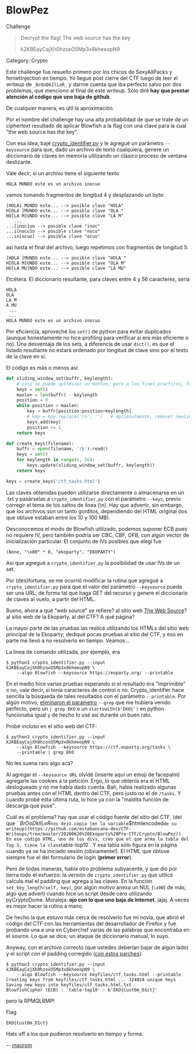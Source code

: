 BlowPez
=======

Challenge

> Decrypt the flag! The web source has the key
>
> k2KBEayCajXh0hzoxO5Mp3x8kheeopN9

Category: Crypto

Este challenge fue resuelto primero por los chicos de SexyAllPacks y
fernetInjection en tiempo. Yo llegué post cierre del CTF luego de leer el
writeup de `_BrOoDkIlLeR_` y darme cuenta que iba perfecto salvo por dos
problemas, que menciono al final de este writeup. Sólo diré **hay que
prestar atención al código que uno baja de github**.

De cualquier manera, es útil la aproximación.

Por el nombre del challenge hay una alta probabilidad de que se trate de un
ciphertext resultado de aplicar Blowfish a la flag con una clave para la cual
"the web source has the key".

Con esa idea, bajé [crypto_identifier.py](https://github.com/Acceis/crypto_identifier)
y le agregué un parámetro `--keysource` para que, dado un archivo de texto
cualquiera, genere un diccionario de claves en memoria utilizando un clásico
proceso de ventana deslizante.

Vale decir, si un archivo tiene el siguiente texto

    HOLA MUNDO este es un archivo inocuo

vamos tomando fragmentos de longitud 4 y desplazando un byte:

    [HOLA] MUNDO este... --> posible clave "HOLA"
    H[OLA ]MUNDO este... --> posible clave "OLA "
    HO[LA M]UNDO este... --> posible clave "LA M"
       ...
    ...[inoc]uo --> posible clave "inoc"
    ...i[nocu]o --> posible clave "nocu"
    ...in[ocuo] --> posible clave "ocuo"

así hasta el final del archivo, luego repetimos con fragmentos de longitud 5:

    [HOLA ]MUNDO este... --> posible clave "HOLA "
    H[OLA M]UNDO este... --> posible clave "OLA M"
    HO[LA MU]NDO este... --> posible clave "LA MU"

Etcétera. El diccionario resultante, para claves entre 4 y 56 caracteres, sería

    HOLA
    OLA 
    LA M
    A MU
     ...
     ...
    HOLA MUNDO este es un archivo inocuo

Por eficiencia, aproveché los `set()` de python para evitar duplicados
(aunque honestamente no hice profiling para verificar si era más eficiente o no).
Una desventaja de los sets, a diferencia de usar `dict()`, es que el listado
resultante no estará ordenado por longitud de clave sino por el texto de la
clave en sí.

El código es más o menos así:

```python
def sliding_window_set(buffr, keylength):
    # esto se puede optimizar un monton, pero a los fines practicos, funca
    keys = set()
    maxlen = len(buffr) - keylength
    position = 0
    while position < maxlen:
        key = buffr[position:position+keylength]
        # key = key.replace('\n', '')   # opcionalmente, remover newlines
        keys.add(key)
        position += 1
    return keys

def create_keys(filename):
    buffr = open(filename, 'rb').read()
    keys = set()
    for keylength in range(4, 56):
        keys.update(sliding_window_set(buffr, keylength))
    return keys

keys = create_keys('ctf_tasks.html')
```

Las claves obtenidas pueden utilizarse directamente o almacenarse en un .txt
y pasárselas a `crypto_identifier.py` con el parámetro `--keys`, previo
corregir el tema de los saltos de línea (\n). Hay que advertir, sin embargo,
que los archivos son un tanto gorditos, dependiendo del HTML original
(los que obtuve estaban entre los 10 y 100 MB).

Desconocemos el modo de Blowfish utilizado, podemos suponer ECB pues no
requiere IV, pero también podría ser CBC, CBF, OFB, con algún vector de
inicialización particular. El conjunto de IVs posibles que elegí fue

    (None, "\x00" * 8, "ekoparty", "EKOPARTY")

Así que agregué a `crypto_identifier.py` la posibilidad de usar IVs de un set.

Por (des)fortuna, se me ocurrió modificar la rutina que agregué a
`crypto_identifier.py` para que el valor del parámetro `--keysource` pueda
ser una URL, de forma tal que haga GET del recurso y genere el diccionario
de claves al vuelo, a partir del HTML.

Bueno, ahora a qué "web source" se refiere? al sitio web
[The Web Source](http://www.thewebsource.ca/)? al sitio web de la Ekoparty,
al del CTF? A qué página?

La mayor parte de las pruebas las realicé utilizando los HTMLs del sitio web
principal de la Ekoparty; dediqué pocas pruebas al sitio del CTF, y eso en
parte me llevó a no resolverlo en tiempo. Veamos...

La línea de comando utilizada, por ejemplo, era

    $ python3 crypto_identifier.py --input k2KBEayCajXh0hzoxO5Mp3x8kheeopN9 \
        --algo Blowfish --keysource https://eoparty.org/ --printable

En el medio hice varias pruebas esperando si el resultado era "imprimible" o
no, vale decir, si tenía caracteres de control o no. Crypto_identifier hace
sencilla la búsqueda de tales resultados con el parámetro `--printable`.
Por algún motivo,
[eliminaron el parámetro](https://github.com/Acceis/crypto_identifier/commit/e4d7f811b762859b146857a09ede6e61245f49c0)
`--grep` que me hubiera venido perfecto, pero un `| grep EKO` o un
`startswith(b'EKO{')` en python funcionaba igual y de hecho lo usé así durante
un buen rato.

Probé incluso en el sitio web del CTF:

    $ python3 crypto_identifier.py --input k2KBEayCajXh0hzoxO5Mp3x8kheeopN9 \
        --algo Blowfish --keysource https://ctf.eoparty.org/tasks \
        --printable | grep EKO

No les suena raro algo acá?

Al agregar el `--keysource URL` olvidé (inserte aquí un emoji de facepalm)
agregarle las cookies a la petición. Ergo, lo que obtenía era el HTML
deslogueado y no me había dado cuenta. Bah, había realizado algunas pruebas
antes con el HTML dentro del CTF, pero justo no el de `/tasks`. Y cuando probé
esta última ruta, lo hice ya con la "maldita función de descarga que puse".

Cuál es el problema? hay que usar el código fuente del sitio del CTF,
(del que ``_BrOoDkIlLeR_` nos dejó copia [en la variable `$htmlencoded` de su
writeup](https://github.com/estebancano-dev/CTF-Writeups/tree/master/20200626%20Ekoparty%20Pre-CTF/Crypto/BlowPez)).
En ese código HTML, uno de los divs, creo que el que arma la tabla del
Top 5, tiene la clase `table-top10`. Y esa tabla sólo figura en la página
cuando ya se ha iniciado sesión (obviamente!). El HTML que obtuve siempre
fue el del formulario de login (**primer error**).

Pero de todas maneras, había otro problema subyacente, y que dio por tierra
todo el esfuerzo: la versión de `crypto_identifier.py` que utilicé calcula mal
el padding que agrega a las claves. En la función `set_key_length(self, key)`,
por algún motivo anexa un NUL (`\x00`) de más, algo que advertí cuando hice un
script desde cero utilizando pyCryptoDome. Moraleja: **ojo con lo que uno baja
de Internet**, jajaj. A veces es mejor hacer la rutina a mano.

De hecho la que estuvo más cerca de resolverlo fue mi novia, que abrió el
código del CTF con las herramientas del desarrollador de Firefox y fue probando
una a una en Cyberchef varias de las palabras que encontraba en el source.
Lo que se dice, un ataque de diccionario manual, lo suyo.

Anyway, con el archivo correcto (que ustedes deberían bajar de algún lado)
y el script con el padding corregido ([con estos parches](./patches/)):

    $ python3 crypto_identifier.py --input k2KBEayCajXh0hzoxO5Mp3x8kheeopN9 \
        --algo Blowfish --keysource keyfiles/ctf_tasks.html --printable
    Creating keys from keyfiles/ctf_tasks.html ... 324024 unique keys
    Saving new keys into keyfiles/ctf_tasks.html.txt
    BlowfishCipher (ECB) : 'table-top10' : b'EKO{Cust0m_D1ct}'

pero la RPMQLRMP!

Flag

    EKO{Cust0m_D1ct}

Hats off a los que pudieron resolverlo en tiempo y forma.

-- [maurom](https://maurom.com/)
